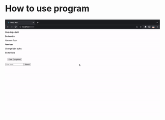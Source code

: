 # How to use program

<img src="https://github.com/bestculling/todolist-without-style/blob/master/public/tutorial.gif" />
